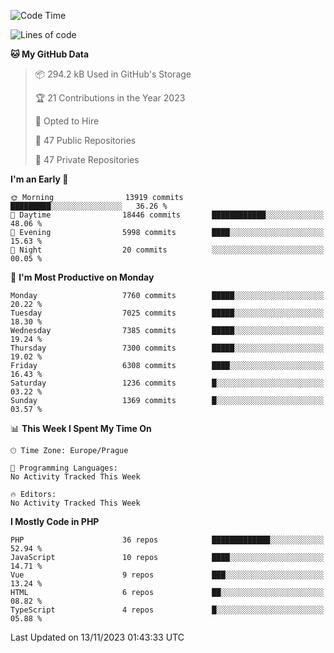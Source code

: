 <!--START_SECTION:waka-->
![Code Time](http://img.shields.io/badge/Code%20Time-1%2C583%20hrs%2058%20mins-blue)

![Lines of code](https://img.shields.io/badge/From%20Hello%20World%20I%27ve%20Written-12.4%20million%20lines%20of%20code-blue)

**🐱 My GitHub Data** 

> 📦 294.2 kB Used in GitHub's Storage 
 > 
> 🏆 21 Contributions in the Year 2023
 > 
> 💼 Opted to Hire
 > 
> 📜 47 Public Repositories 
 > 
> 🔑 47 Private Repositories 
 > 
**I'm an Early 🐤** 

```text
🌞 Morning                13919 commits       █████████░░░░░░░░░░░░░░░░   36.26 % 
🌆 Daytime                18446 commits       ████████████░░░░░░░░░░░░░   48.06 % 
🌃 Evening                5998 commits        ████░░░░░░░░░░░░░░░░░░░░░   15.63 % 
🌙 Night                  20 commits          ░░░░░░░░░░░░░░░░░░░░░░░░░   00.05 % 
```
📅 **I'm Most Productive on Monday** 

```text
Monday                   7760 commits        █████░░░░░░░░░░░░░░░░░░░░   20.22 % 
Tuesday                  7025 commits        █████░░░░░░░░░░░░░░░░░░░░   18.30 % 
Wednesday                7385 commits        █████░░░░░░░░░░░░░░░░░░░░   19.24 % 
Thursday                 7300 commits        █████░░░░░░░░░░░░░░░░░░░░   19.02 % 
Friday                   6308 commits        ████░░░░░░░░░░░░░░░░░░░░░   16.43 % 
Saturday                 1236 commits        █░░░░░░░░░░░░░░░░░░░░░░░░   03.22 % 
Sunday                   1369 commits        █░░░░░░░░░░░░░░░░░░░░░░░░   03.57 % 
```


📊 **This Week I Spent My Time On** 

```text
🕑︎ Time Zone: Europe/Prague

💬 Programming Languages: 
No Activity Tracked This Week

🔥 Editors: 
No Activity Tracked This Week
```

**I Mostly Code in PHP** 

```text
PHP                      36 repos            █████████████░░░░░░░░░░░░   52.94 % 
JavaScript               10 repos            ████░░░░░░░░░░░░░░░░░░░░░   14.71 % 
Vue                      9 repos             ███░░░░░░░░░░░░░░░░░░░░░░   13.24 % 
HTML                     6 repos             ██░░░░░░░░░░░░░░░░░░░░░░░   08.82 % 
TypeScript               4 repos             █░░░░░░░░░░░░░░░░░░░░░░░░   05.88 % 
```




 Last Updated on 13/11/2023 01:43:33 UTC
<!--END_SECTION:waka-->
<!--
**AlexKratky/AlexKratky** is a ✨ _special_ ✨ repository because its `README.md` (this file) appears on your GitHub profile.

Here are some ideas to get you started:

- 🔭 I’m currently working on ...
- 🌱 I’m currently learning ...
- 👯 I’m looking to collaborate on ...
- 🤔 I’m looking for help with ...
- 💬 Ask me about ...
- 📫 How to reach me: ...
- 😄 Pronouns: ...
- ⚡ Fun fact: ...
-->

